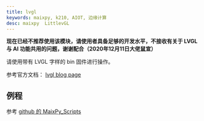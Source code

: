 ```yaml
---
title: lvgl
keywords: maixpy, k210, AIOT, 边缘计算
desc: maixpy  LittlevGL
---
```



**现在已经不推荐使用该模块，请使用者具备足够的开发水平，不接收有关于 LVGL 与 AI 功能共用的问题，谢谢配合（2020年12月11日大佬鼠宣）**

请使用带有 LVGL 字样的 bin 固件进行操作。

参考官方文档： [lvgl blog page](https://lvgl.io/developers)

## 例程

参考 [github 的 MaixPy_Scripts](https://github.com/sipeed/MaixPy-v1_scripts/tree/master/multimedia/gui/lvgl)



